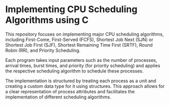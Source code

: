 # Implementing CPU Scheduling Algorithms using C

This repository focuses on implementing major CPU scheduling algorithms, including First-Come, First-Served (FCFS), 
Shortest Job Next (SJN) or Shortest Job First (SJF), Shortest Remaining Time First (SRTF), Round Robin (RR), and Priority Scheduling.

Each program takes input parameters such as the number of processes, arrival times, burst times, and priority (for priority scheduling) and applies the respective scheduling algorithm to schedule these processes.

The implementation is structured by treating each process as a unit and creating a custom data type for it using structures. 
This approach allows for a clear representation of process attributes and facilitates the implementation of different scheduling algorithms.
